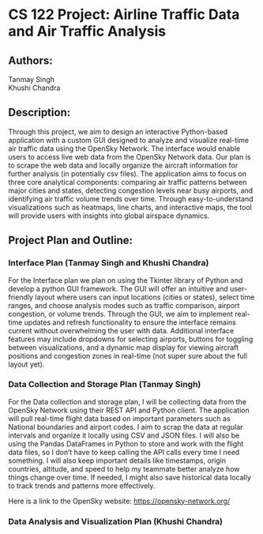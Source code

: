 # CS 122 Project: Airline Traffic Data and Air Traffic Analysis

## Authors:
Tanmay Singh   
Khushi Chandra

## Description:

Through this project, we aim to design an interactive Python-based application with a custom GUI designed to analyze and visualize real-time air traffic data using the OpenSky Network. The interface would enable users to access live web data from the OpenSky Network data. Our plan is to scrape the web data and locally organize the aircraft information for further analysis (in potentially csv files). The application aims to focus on three core analytical components: comparing air traffic patterns between major cities and states, detecting congestion levels near busy airports, and identifying air traffic volume trends over time. Through easy-to-understand visualizations such as heatmaps, line charts, and interactive maps, the tool will provide users with insights into global airspace dynamics. 

## Project Plan and Outline:

### Interface Plan (Tanmay Singh and Khushi Chandra)

For the Interface plan we plan on using the Tkinter library of Python and develop a python GUI framework. The GUI will offer an intuitive and user-friendly layout where users can input locations (cities or states), select time ranges, and choose analysis modes such as traffic comparison, airport congestion, or volume trends. Through the GUI, we aim to implement real-time updates and refresh functionality to ensure the interface remains current without overwhelming the user with data. Additional interface features may include dropdowns for selecting airports, buttons for toggling between visualizations, and a dynamic map display for viewing aircraft positions and congestion zones in real-time (not super sure about the full layout yet).

### Data Collection and Storage Plan (Tanmay Singh)

For the Data collection and storage plan, I will be collecting data from the OpenSky Network using their REST API and Python client. The application will pull real-time flight data based on important parameters such as National boundaries and airport codes. I aim to scrap the data at regular intervals and organize it locally using CSV and JSON files. I will also be using the Pandas DataFrames in Python to store and work with the flight data files, so I don’t have to keep calling the API calls every time I need something. I will also keep important details like timestamps, origin countries, altitude, and speed to help my teammate better analyze how things change over time. If needed, I might also save historical data locally to track trends and patterns more effectively.

Here is a link to the OpenSky website: https://opensky-network.org/

### Data Analysis and Visualization Plan (Khushi Chandra)

